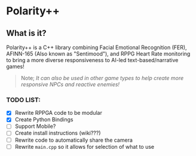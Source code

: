 # Polarity++
## What is it?
 Polarity++ is a C++ library combining Facial Emotional Recognition (FER), AFINN-165 (Also known as "Sentimood"), and RPPG Heart Rate monitoring to bring a more diverse responsiveness to AI-led text-based/narrative games!


> Note; *It can also be used in other game types to help create more responsive NPCs and reactive enemies!*


### TODO LIST:
- [x] Rewrite RPPGA code to be modular
- [x] Create Python Bindings
- [ ] Support Mobile?
- [ ] Create install instructions (wiki???)
- [ ] Rewrite code to automatically share the camera 
- [ ] Rewrite `main.cpp` so it allows for selection of what to use
